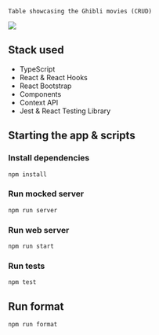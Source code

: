 `Table showcasing the Ghibli movies (CRUD)`

![](https://i.gyazo.com/dcbe6e2da52961926b2d49293457b410.gif)

## Stack used

- TypeScript
- React & React Hooks
- React Bootstrap
- Components
- Context API
- Jest & React Testing Library

## Starting the app & scripts

### Install dependencies

`npm install`

### Run mocked server

`npm run server`

### Run web server

`npm run start`

### Run tests

`npm test`

## Run format

`npm run format`
